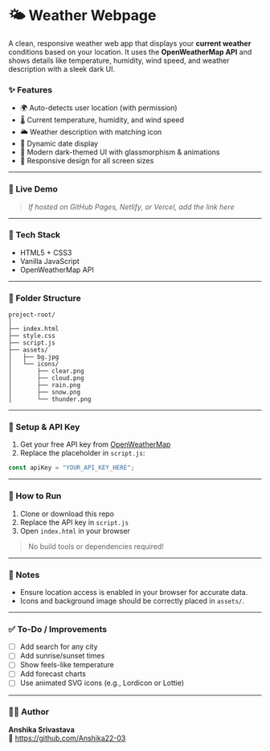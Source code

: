 
# 🌤️ Weather Webpage

A clean, responsive weather web app that displays your **current weather** conditions based on your location. It uses the **OpenWeatherMap API** and shows details like temperature, humidity, wind speed, and weather description with a sleek dark UI.


### ✨ Features

- 🌍 Auto-detects user location (with permission)
- 🌡️ Current temperature, humidity, and wind speed
- 🌥️ Weather description with matching icon
- 📅 Dynamic date display
- 💎 Modern dark-themed UI with glassmorphism & animations
- 📱 Responsive design for all screen sizes

---

### 🚀 Live Demo

> _If hosted on GitHub Pages, Netlify, or Vercel, add the link here_

---

### 🔧 Tech Stack

- HTML5 + CSS3
- Vanilla JavaScript
- OpenWeatherMap API

---

### 📁 Folder Structure

```
project-root/
│
├── index.html
├── style.css
├── script.js
├── assets/
│   ├── bg.jpg
│   └── icons/
│       ├── clear.png
│       ├── cloud.png
│       ├── rain.png
│       ├── snow.png
│       └── thunder.png
```

---

### 🔑 Setup & API Key

1. Get your free API key from [OpenWeatherMap](https://openweathermap.org/api)
2. Replace the placeholder in `script.js`:

```javascript
const apiKey = "YOUR_API_KEY_HERE";
```

---

### 🧪 How to Run

1. Clone or download this repo
2. Replace the API key in `script.js`
3. Open `index.html` in your browser

> No build tools or dependencies required!

---

### 📌 Notes

- Ensure location access is enabled in your browser for accurate data.
- Icons and background image should be correctly placed in `assets/`.

---

### ✅ To-Do / Improvements

- [ ] Add search for any city
- [ ] Add sunrise/sunset times
- [ ] Show feels-like temperature
- [ ] Add forecast charts
- [ ] Use animated SVG icons (e.g., Lordicon or Lottie)

---

### 🧑‍💻 Author

**Anshika Srivastava**  
📧 https://github.com/Anshika22-03
